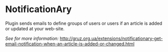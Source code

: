 # NotificationAry

Plugin sends emails to define groups of users or users if an article is added or updated at your web-site.

*See for more information:* http://gruz.org.ua/extensions/notificationary-get-email-notification-when-an-article-is-added-or-changed.html
